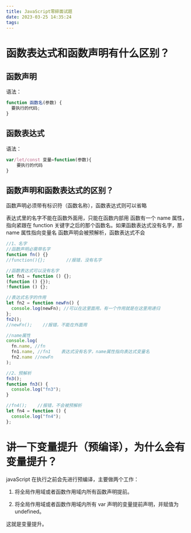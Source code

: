 ```yaml
---
title: JavaScript零碎面试题
date: 2023-03-25 14:35:24
tags:
---
```


# 函数表达式和函数声明有什么区别？

## 函数声明

语法：

```javascript
function 函数名(参数) {
  要执行的代码;
}
```

## 函数表达式

语法：

```javascript
var/let/const 变量=function(参数){
    要执行的代码
}
```

## 函数声明和函数表达式的区别？

函数声明必须带有标识符（函数名称），函数表达式则可以省略

表达式里的名字不能在函数外面用，只能在函数内部用
函数有一个 name 属性，指向紧跟在 function 关键字之后的那个函数名。如果函数表达式没有名字，那 name 属性指向变量名
函数声明会被预解析，函数表达式不会

```javascript
//1、名字
//函数声明必需带名字
function fn() {}
//function(){};        //报错，没有名字

//函数表达式可以没有名字
let fn1 = function () {};
(function () {});
!function () {};

//表达式名字的作用
let fn2 = function newFn() {
  console.log(newFn); //可以在这里面用。有一个作用就是在这里用递归
};
fn2();
//newFn();    //报错，不能在外面用

//name属性
console.log(
  fn.name, //fn
  fn1.name, //fn1    表达式没有名字，name属性指向表达式变量名
  fn2.name //newFn
);

//2、预解析
fn3();
function fn3() {
  console.log("fn3");
}

//fn4();    //报错，不会被预解析
let fn4 = function () {
  console.log("fn4");
};
```

# 讲一下变量提升（预编译），为什么会有变量提升？

javaScript 在执行之前会先进行预编译，主要做两个工作：

1. 将全局作用域或者函数作用域内所有函数声明提前。

2. 将全局作用域或者函数作用域内所有 var 声明的变量提前声明，并赋值为 undefined。

这就是变量提升。
